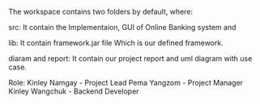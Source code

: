 The workspace contains two folders by default, where:


src: It contain the Implementaion, GUI of Online Banking system and

lib: It contain framework.jar  file Which is our defined framework.

diaram and report: It contain our project report and uml diagram with use case.

Role:
Kinley Namgay - Project Lead
Pema Yangzom - Project Manager
Kinley Wangchuk - Backend Developer